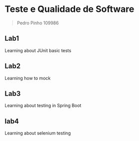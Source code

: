 # Teste e Qualidade de Software
> Pedro Pinho 109986

## Lab1
Learning about JUnit basic tests

## Lab2
Learning how to mock

## Lab3
Learning about testing in Spring Boot

## lab4
Learning about selenium testing

